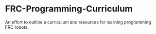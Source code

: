 # FRC-Programming-Curriculum
An effort to outline a curriculum and resources for learning programming FRC robots.
